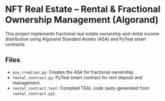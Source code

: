 # NFT Real Estate – Rental & Fractional Ownership Management (Algorand)

This project implements fractional real estate ownership and rental income distribution using Algorand Standard Assets (ASA) and PyTeal smart contracts.

## Files

- `asa_creation.py`: Creates the ASA for fractional ownership.
- `rental_contract.py`: PyTeal smart contract for rent deposit and management.
- `rental_contract.teal`: Compiled TEAL code (auto-generated from `rental_contract.py`).
